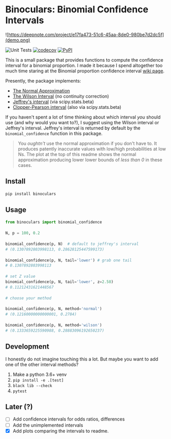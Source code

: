 # Binoculars: Binomial Confidence Intervals

![https://deepnote.com/project/e17fa473-51c6-45aa-8de0-980be7d2dc5f](demo.png)

![Unit Tests](https://github.com/nolanbconaway/binoculars/workflows/Unit%20Tests/badge.svg)
[![codecov](https://codecov.io/gh/nolanbconaway/binoculars/branch/main/graph/badge.svg?token=EOH4M3PIYL)](https://codecov.io/gh/nolanbconaway/binoculars)
[![PyPI](https://img.shields.io/pypi/v/binoculars)](https://pypi.org/project/binoculars/)


This is a small package that provides functions to compute the confidence interval for a binomial proportion. I made it because I spend altogether too much time staring at the Binomial proportion confidence interval [wiki page](https://en.wikipedia.org/wiki/Binomial_proportion_confidence_interval).

Presently, the package implements:

- [The Normal Approximation](https://en.wikipedia.org/wiki/Binomial_proportion_confidence_interval#Normal_approximation_interval)
- [The Wilson Interval](https://en.wikipedia.org/wiki/Binomial_proportion_confidence_interval#Wilson_score_interval) (no continuity correction)
- [Jeffrey's interval](https://en.wikipedia.org/wiki/Binomial_proportion_confidence_interval#Jeffreys_interval) (via scipy.stats.beta)
- [Clopper-Pearson interval](https://en.wikipedia.org/wiki/Binomial_proportion_confidence_interval#Clopper%E2%80%93Pearson_interval) (also via scipy.stats.beta)

If you haven't spent a lot of time thinking about which interval _you_ should use (and why would you want to?), I suggest using the Wilson interval or Jeffrey's interval. Jeffrey's interval is returned by default by the `binomial_confidence` function in this package. 

> You _oughtn't_ use the normal approximation if you don't have to. It produces patently inaccurate values with low/high probabilities at low Ns. The plot at the top of this readme shows the normal approximation producing lower lower bounds of _less than 0_ in these cases.

## Install

```sh
pip install binoculars
```

## Usage

```py
from binoculars import binomial_confidence

N, p = 100, 0.2

binomial_confidence(p, N)  # default to jeffrey's interval
# (0.1307892803998113, 0.28628125447599173)

binomial_confidence(p, N, tail='lower') # grab one tail
# 0.1307892803998113

# set Z value
binomial_confidence(p, N, tail='lower', z=2.58)
# 0.11212431621448567

# choose your method

binomial_confidence(p, N, method='normal')
# (0.12160000000000001, 0.2784)

binomial_confidence(p, N, method='wilson')
# (0.1333659225590988, 0.28883096192650237)
```

## Development

I honestly do not imagine touching this a lot. But maybe you want to add one of the other interval methods?

1. Make a python 3.6+ venv
3. `pip install -e .[test]`
4. `black lib --check`
5. `pytest`

## Later (?)

 - [ ] Add confidence intervals for odds ratios, differences
 - [ ] Add the unimplemented intervals
 - [x] Add plots comparing the intervals to readme.
